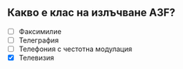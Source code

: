 ## Какво е клас на излъчване А3F?

<!-- Верният отговор е отбелязан с [X] -->

- [ ] Факсимилие
- [ ] Телеграфия
- [ ] Телефония с честотна модулация
- [X] Телевизия
